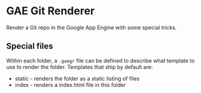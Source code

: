# GAE Git Renderer

Render a Git repo in the Google App Engine with some special tricks.

## Special files

Within each folder, a `.gaegr` file can be defined to describe what template to use to render the folder.
Templates that ship by default are:

- static - renders the folder as a static listing of files
- index - renders a index.html file in this folder


